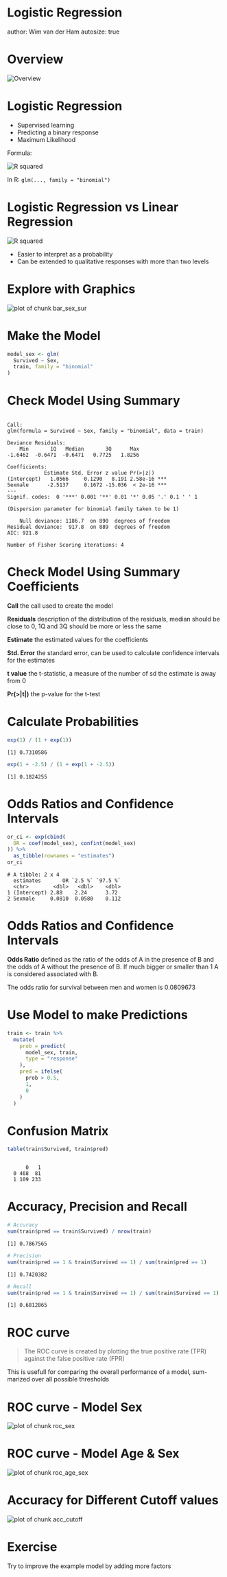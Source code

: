 Logistic Regression
========================================================
author: Wim van der Ham
autosize: true

Overview
========================================================

![Overview](./model_schema.jpg)

Logistic Regression
========================================================

- Supervised learning
- Predicting a binary response
- Maximum Likelihood

Formula:

![R squared](./formula.jpg)

In R: `glm(..., family = "binomial")`

Logistic Regression vs Linear Regression
========================================================

![R squared](./lm_vs_lg.jpg)

- Easier to interpret as a probability
- Can be extended to qualitative responses with more than two levels

Explore with Graphics
========================================================

![plot of chunk bar_sex_sur](log_reg-figure/bar_sex_sur-1.png)

Make the Model
========================================================


```r
model_sex <- glm(
  Survived ~ Sex, 
  train, family = "binomial"
) 
```

Check Model Using Summary
========================================================


```

Call:
glm(formula = Survived ~ Sex, family = "binomial", data = train)

Deviance Residuals: 
    Min       1Q   Median       3Q      Max  
-1.6462  -0.6471  -0.6471   0.7725   1.8256  

Coefficients:
            Estimate Std. Error z value Pr(>|z|)    
(Intercept)   1.0566     0.1290   8.191 2.58e-16 ***
Sexmale      -2.5137     0.1672 -15.036  < 2e-16 ***
---
Signif. codes:  0 '***' 0.001 '**' 0.01 '*' 0.05 '.' 0.1 ' ' 1

(Dispersion parameter for binomial family taken to be 1)

    Null deviance: 1186.7  on 890  degrees of freedom
Residual deviance:  917.8  on 889  degrees of freedom
AIC: 921.8

Number of Fisher Scoring iterations: 4
```

Check Model Using Summary Coefficients
========================================================

**Call** the call used to create the model

**Residuals** description of the distribution of the residuals, median should be close to 0, 1Q and 3Q should be more or less the same

**Estimate** the estimated values for the coefficients

**Std. Error** the standard error, can be used to calculate confidence intervals for the estimates

**t value** the t-statistic, a measure of the number of sd the estimate is away from 0

**Pr(>|t|)** the p-value for the t-test

Calculate Probabilities
========================================================


```r
exp(1) / (1 + exp(1))
```

```
[1] 0.7310586
```

```r
exp(1 + -2.5) / (1 + exp(1 + -2.5))
```

```
[1] 0.1824255
```

<!-- Check Model Using Summary Coefficients -->
<!-- ======================================================== -->

<!-- **Null deviance** how well the Null model fits the data -->

<!-- **Residual deviance** how well the proposed model fits the data -->

<!-- ```{r} -->
<!-- p_value <- pchisq( -->
<!--   1186.7 - 917.8, 1,  -->
<!--   lower.tail = FALSE -->
<!-- ) -->
<!-- p_value -->
<!-- ``` -->

Odds Ratios and Confidence Intervals
========================================================


```r
or_ci <- exp(cbind(
  OR = coef(model_sex), confint(model_sex)
)) %>%
  as_tibble(rownames = "estimates")
or_ci
```

```
# A tibble: 2 x 4
  estimates       OR `2.5 %` `97.5 %`
  <chr>        <dbl>   <dbl>    <dbl>
1 (Intercept) 2.88    2.24      3.72 
2 Sexmale     0.0810  0.0580    0.112
```

Odds Ratios and Confidence Intervals
========================================================

**Odds Ratio** defined as the ratio of the odds of A in the presence of B and the odds of A without the presence of B. If much bigger or smaller than 1 A is considered associated with B.

The odds ratio for survival between men and women is 0.0809673

Use Model to make Predictions
========================================================


```r
train <- train %>%
  mutate(
    prob = predict(
      model_sex, train,
      type = "response"
    ),
    pred = ifelse(
      prob > 0.5, 
      1, 
      0
    )
  )
```

Confusion Matrix 
========================================================


```r
table(train$Survived, train$pred)
```

```
   
      0   1
  0 468  81
  1 109 233
```

Accuracy, Precision and Recall
========================================================


```r
# Accuracy
sum(train$pred == train$Survived) / nrow(train)
```

```
[1] 0.7867565
```

```r
# Precision
sum(train$pred == 1 & train$Survived == 1) / sum(train$pred == 1)
```

```
[1] 0.7420382
```

```r
# Recall
sum(train$pred == 1 & train$Survived == 1) / sum(train$Survived == 1)
```

```
[1] 0.6812865
```

ROC curve
========================================================

> The ROC curve is created by plotting the true positive rate (TPR) against the false positive rate (FPR)

This is usefull for comparing the overall performance of a model, sum-
marized over all possible thresholds

ROC curve - Model Sex
========================================================

![plot of chunk roc_sex](log_reg-figure/roc_sex-1.png)

ROC curve - Model Age & Sex
========================================================

![plot of chunk roc_age_sex](log_reg-figure/roc_age_sex-1.png)

Accuracy for Different Cutoff values
========================================================

![plot of chunk acc_cutoff](log_reg-figure/acc_cutoff-1.png)

Exercise
========================================================

Try to improve the example model by adding more factors
